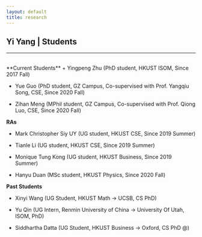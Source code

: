 ```yaml
---
layout: default
title: research
---
```


## Yi Yang | Students

* * * 
<br>
**Current Students** 
+ Yingpeng Zhu (PhD student, HKUST ISOM, Since 2017 Fall)

+ Yue Guo (PhD student, GZ Campus, Co-supervised with Prof. Yangqiu Song, CSE, Since 2020 Fall)

+ Zihan Meng (MPhil student, GZ Campus, Co-supervised with Prof. Qiong Luo, CSE, Since 2020 Fall)


**RAs**
+ Mark Christopher Siy UY (UG student, HKUST CSE, Since 2019 Summer)

+ Tianle Li (UG student, HKUST CSE, Since 2019 Summer)

+ Monique Tung Kong (UG student, HKUST Business, Since 2019 Summer)

+ Hanyu Duan (MSc student, HKUST Physics, Since 2020 Fall)

**Past Students** 
+ Xinyi Wang (UG Student, HKUST Math -> UCSB, CS PhD)

+ Yu Qin (UG Intern, Renmin University of China -> University Of Utah, ISOM, PhD)

+ Siddhartha Datta (UG Student, HKUST Business -> Oxford, CS PhD @)